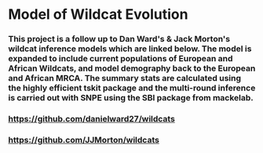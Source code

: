 # Model of Wildcat Evolution
### This project is a follow up to Dan Ward's & Jack Morton's wildcat inference models which are linked below. The model is expanded to include current populations of European and African Wildcats, and model demography back to the European and African MRCA. The summary stats are calculated using the highly efficient tskit package and the multi-round inference is carried out with SNPE using the SBI package from mackelab.

### https://github.com/danielward27/wildcats
### https://github.com/JJMorton/wildcats
